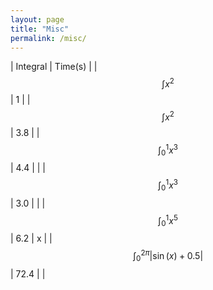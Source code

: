 ```yaml
---
layout: page
title: "Misc"
permalink: /misc/
---
```



| Integral | Time(s) |
| $$ \int x^2 $$ | 1 |
| $$ \int x^2 $$ | 3.8 |
| $$ \int _0^1 x^3 $$ | 4.4 |  |
| $$ \int _0^1 x^3 $$ | 3.0 |  |
| $$ \int _0^1 x^5 $$ | 6.2 | x |
| $$ \int _0^{2\pi} |\sin(x)+0.5| $$ | 72.4 |  |